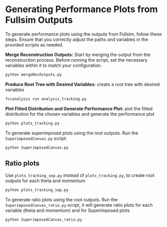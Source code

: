 # Generating Performance Plots from Fullsim Outputs

To generate performance plots using the outputs from Fullsim, follow these steps. Ensure that you correctly adjust the paths and variables in the provided scripts as needed.

**Merge Reconstruction Outputs:** Start by merging the output from the reconstruction process. Before running the script, set the necessary variables within it to match your configuration.

```sh
python mergeRecOutputs.py
```

**Produce Root Tree with Desired Variables:** create a root tree with desired variables

```sh
fccanalysis run analysis_tracking.py
```

**Plot Fitted Distribution and Generate Performance Plot:** plot the fitted distribution for the chosen variables and generate the performance plot

```sh
python plots_tracking.py
```

To generate superimposed plots using the root outputs. Run the `SuperimposedCanvas.py` script:

```sh
python SuperimposedCanvas.py
```

## Ratio plots

Use `plots_tracking_sep.py` instead of `plots_tracking.py`, to create root outputs for each theta and momentum

```sh
python plots_tracking_sep.py
```

To generate ratio plots using the root outputs. Run the `SuperimposedCanvas_ratio.py` script, it will generate ratio plots for each variable (theta and momentum) and for Superimposed plots

```sh
python SuperimposedCanvas_ratio.py
```
